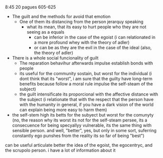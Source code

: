 8:45 20 pagues 605-625

- The guilt and the methods for avoid that emotion
	- One of them its distancing from the person jerarquy speaking
		- what its mean, that its easy to hurt people who they are not seeing as a equals
			- can be inferior in the case of the egoist
				(i can relationated in a more profound whey with the theory of adler)
			- or can be as they are the evil in the case of the ideal
				(also, the theory of adler)
- There is a whole social funcionality of guilt
	- The reparation behavihur afterwards impulse establish bonds with people
	- its useful for the community sostain, but worst for the individual
		(i dont think that its "worst", i am sure that the guilty have long-term benefits because follow a moral rule impulse the self-steam of the subject)
	- the guilt intensificate its proporcional with the affective distance with the subject
		(i relationate that with the respect that the person have with the humanity in general, if you have a dark vision of the world can explain being more easy to harm them)
- the self-stem high its betts for the subyect but worst for the comunyty
	(no, the reason why its worst its not for the self-steam persee, its a consecuence for being specyallyy vulnerable, its the same thing with sensible person. and well, "better", yes, but only in some sort, suferring constantly ego punshes from the reality its so far of being "best") 

can be useful articulate better the idea of the egoist, the egocentryc, and the scrupolo person. i have a lot of information about it